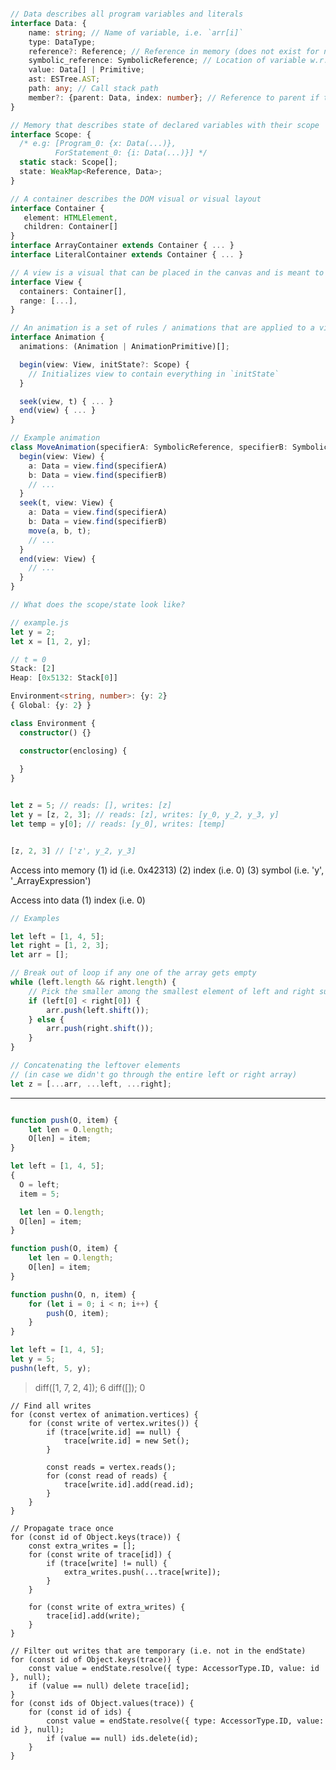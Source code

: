 ```typescript

// Data describes all program variables and literals
interface Data: {
    name: string; // Name of variable, i.e. `arr[i]`
    type: DataType; 
    reference?: Reference; // Reference in memory (does not exist for non-mutable objects)
    symbolic_reference: SymbolicReference; // Location of variable w.r.t others, i.e. `arr[0]`
    value: Data[] | Primitive;
    ast: ESTree.AST;
    path: any; // Call stack path
    member?: {parent: Data, index: number}; // Reference to parent if this is a member of an object
}

// Memory that describes state of declared variables with their scope
interface Scope: {
  /* e.g: [Program_0: {x: Data(...)}, 
          ForStatement_0: {i: Data(...)}] */
  static stack: Scope[];
  state: WeakMap<Reference, Data>;
}

// A container describes the DOM visual or visual layout
interface Container {
   element: HTMLElement,
   children: Container[]
}
interface ArrayContainer extends Container { ... }
interface LiteralContainer extends Container { ... }

// A view is a visual that can be placed in the canvas and is meant to describe visuals within a certain range of call stack
interface View {
  containers: Container[],
  range: [...],
}

// An animation is a set of rules / animations that are applied to a view to go from state A to state B 
interface Animation {
  animations: (Animation | AnimationPrimitive)[];

  begin(view: View, initState?: Scope) {
    // Initializes view to contain everything in `initState`
  }

  seek(view, t) { ... }
  end(view) { ... }
}

// Example animation
class MoveAnimation(specifierA: SymbolicReference, specifierB: SymbolicReference) implements AnimationPrimitive {
  begin(view: View) {
    a: Data = view.find(specifierA)
    b: Data = view.find(specifierB)
    // ...
  }
  seek(t, view: View) {
    a: Data = view.find(specifierA)
    b: Data = view.find(specifierB)
    move(a, b, t);
    // ...
  }
  end(view: View) {
    // ...
  }
}

// What does the scope/state look like?

// example.js
let y = 2;
let x = [1, 2, y];

// t = 0
Stack: [2]
Heap: [0x5132: Stack[0]]

Environment<string, number>: {y: 2}
{ Global: {y: 2} }

class Environment {
  constructor() {}

  constructor(enclosing) {
    
  }
}


let z = 5; // reads: [], writes: [z]
let y = [z, 2, 3]; // reads: [z], writes: [y_0, y_2, y_3, y]
let temp = y[0]; // reads: [y_0], writes: [temp]


[z, 2, 3] // ['z', y_2, y_3]


```

Access into memory
(1) id (i.e. 0x42313)
(2) index (i.e. 0)
(3) symbol (i.e. 'y', '_ArrayExpression')

Access into data
(1) index (i.e. 0)

```javascript
// Examples

let left = [1, 4, 5];
let right = [1, 2, 3];
let arr = [];

// Break out of loop if any one of the array gets empty
while (left.length && right.length) {
    // Pick the smaller among the smallest element of left and right sub arrays
    if (left[0] < right[0]) {
        arr.push(left.shift());
    } else {
        arr.push(right.shift());
    }
}

// Concatenating the leftover elements
// (in case we didn't go through the entire left or right array)
let z = [...arr, ...left, ...right];


```
---
```javascript

function push(O, item) {
    let len = O.length;
    O[len] = item;
}

let left = [1, 4, 5];
{
  O = left;
  item = 5;

  let len = O.length;
  O[len] = item;
}


```

```javascript 
function push(O, item) {
    let len = O.length;
    O[len] = item;
}

function pushn(O, n, item) {
    for (let i = 0; i < n; i++) {
        push(O, item);
    }
}

let left = [1, 4, 5];
let y = 5;
pushn(left, 5, y);
```


> diff([1, 7, 2, 4]);
6
> diff([]);
0







    // Find all writes
    for (const vertex of animation.vertices) {
        for (const write of vertex.writes()) {
            if (trace[write.id] == null) {
                trace[write.id] = new Set();
            }

            const reads = vertex.reads();
            for (const read of reads) {
                trace[write.id].add(read.id);
            }
        }
    }

    // Propagate trace once
    for (const id of Object.keys(trace)) {
        const extra_writes = [];
        for (const write of trace[id]) {
            if (trace[write] != null) {
                extra_writes.push(...trace[write]);
            }
        }

        for (const write of extra_writes) {
            trace[id].add(write);
        }
    }

    // Filter out writes that are temporary (i.e. not in the endState)
    for (const id of Object.keys(trace)) {
        const value = endState.resolve({ type: AccessorType.ID, value: id }, null);
        if (value == null) delete trace[id];
    }
    for (const ids of Object.values(trace)) {
        for (const id of ids) {
            const value = endState.resolve({ type: AccessorType.ID, value: id }, null);
            if (value == null) ids.delete(id);
        }
    }
